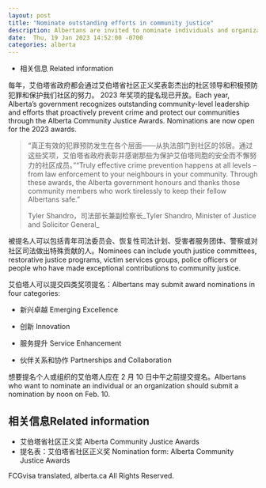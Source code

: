 ```yaml
---
layout: post
title: "Nominate outstanding efforts in community justice"
description: Albertans are invited to nominate individuals and organizations that have made Alberta’s communities safer.
date:  Thu, 19 Jan 2023 14:52:00 -0700
categories: alberta
---
```


*  相关信息 Related information

每年，艾伯塔省政府都会通过艾伯塔省社区正义奖表彰杰出的社区领导和积极预防犯罪和保护我们社区的努力。 2023 年奖项的提名现已开放。Each year, Alberta’s government recognizes outstanding community-level leadership and efforts that proactively prevent crime and protect our communities through the Alberta Community Justice Awards. Nominations are now open for the 2023 awards.

> “真正有效的犯罪预防发生在各个层面——从执法部门到社区的邻居。通过这些奖项，艾伯塔省政府表彰并感谢那些为保护艾伯塔同胞的安全而不懈努力的社区成员。”“Truly effective crime prevention happens at all levels – from law enforcement to your neighbours in your community. Through these awards, the Alberta government honours and thanks those community members who work tirelessly to keep their fellow Albertans safe.”
>
> Tyler Shandro，司法部长兼副检察长_Tyler Shandro, Minister of Justice and Solicitor General_

被提名人可以包括青年司法委员会、恢复性司法计划、受害者服务团体、警察或对社区司法做出特殊贡献的人。Nominees can include youth justice committees, restorative justice programs, victim services groups, police officers or people who have made exceptional contributions to community justice.

艾伯塔人可以提交四类奖项提名：Albertans may submit award nominations in four categories:

* 新兴卓越 Emerging Excellence

*  创新 Innovation

* 服务提升 Service Enhancement

* 伙伴关系和协作 Partnerships and Collaboration

想要提名个人或组织的艾伯塔人应在 2 月 10 日中午之前提交提名。Albertans who want to nominate an individual or an organization should submit a nomination by noon on Feb. 10.

## 相关信息Related information

* 艾伯塔省社区正义奖 Alberta Community Justice Awards
* 提名表：艾伯塔省社区正义奖 Nomination form: Alberta Community Justice Awards

FCGvisa translated, alberta.ca All Rights Reserved.
